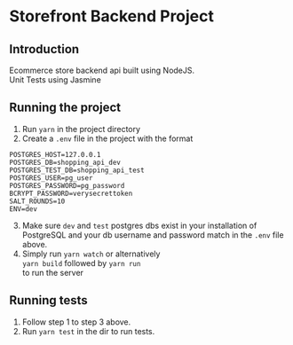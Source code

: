 # Storefront Backend Project

## Introduction

Ecommerce store backend api built using NodeJS.\
Unit Tests using Jasmine

## Running the project

1. Run `yarn` in the project directory
2. Create a `.env` file in the project with the format

`POSTGRES_HOST=127.0.0.1`\
`POSTGRES_DB=shopping_api_dev`\
`POSTGRES_TEST_DB=shopping_api_test`\
`POSTGRES_USER=pg_user`\
`POSTGRES_PASSWORD=pg_password`\
`BCRYPT_PASSWORD=verysecrettoken`\
`SALT_ROUNDS=10`\
`ENV=dev`

3. Make sure `dev` and `test` postgres dbs exist in your installation of PostgreSQL and your db username and password match in the `.env` file above.
4. Simply run `yarn watch` or alternatively\
   `yarn build` followed by `yarn run`\
   to run the server

## Running tests

1. Follow step 1 to step 3 above.
2. Run `yarn test` in the dir to run tests.
